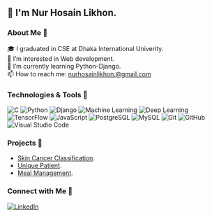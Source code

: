 ## 👋 I'm Nur Hosain Likhon.

### About Me 🚀
🎓 I graduated in CSE at Dhaka International Univerity.  
👀 I’m interested in Web development.  
🌱 I’m currently learning Python-Django.  
📫 How to reach me: nurhosainlikhon.@gmail.com

### Technologies & Tools 🔧

![C](https://img.shields.io/badge/-C-black?style=flat-square&logo=c)
![Python](https://img.shields.io/badge/-Python-black?style=flat-square&logo=Python)
![Django](https://img.shields.io/badge/-Django-black?style=flat-square&logo=django)
![Machine Learning](https://img.shields.io/badge/-Machine%20Learning-black?style=flat-square&logo=TensorFlow)
![Deep Learning](https://img.shields.io/badge/-Deep%20Learning-black?style=flat-square&logo=keras)
![TensorFlow](https://img.shields.io/badge/-TensorFlow-black?style=flat-square&logo=tensorflow)
![JavaScript](https://img.shields.io/badge/-JavaScript-black?style=flat-square&logo=javascript)
![PostgreSQL](https://img.shields.io/badge/-PostgreSQL-black?style=flat-square&logo=postgresql)
![MySQL](https://img.shields.io/badge/-MySQL-black?style=flat-square&logo=mysql)
![Git](https://img.shields.io/badge/-Git-black?style=flat-square&logo=git)
![GitHub](https://img.shields.io/badge/-GitHub-181717?style=flat-square&logo=github)
![Visual Studio Code](https://img.shields.io/badge/-Visual%20Studio%20Code-007ACC?style=flat-square&logo=visual-studio-code)

### Projects 🌟

- [Skin Cancer Classification](https://github.com/bithunger/skin_cancer_classification).
- [Unique Patient](https://github.com/bithunger/Unique-Patient).
- [Meal Management](https://github.com/bithunger/meal_management).

### Connect with Me 🤝

[![LinkedIn](https://img.shields.io/badge/-LinkedIn-blue?style=flat-square&logo=linkedin&logoColor=white&link=https://www.linkedin.com/in/nur-hosain-likhon/)](https://www.linkedin.com/in/nur-hosain-likhon/)

